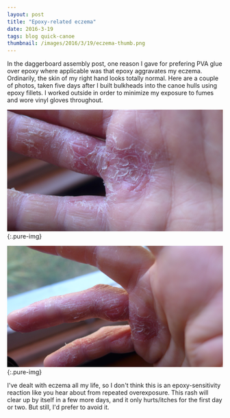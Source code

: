 ```yaml
---
layout: post
title: "Epoxy-related eczema"
date: 2016-3-19
tags: blog quick-canoe
thumbnail: /images/2016/3/19/eczema-thumb.png
---
```


In the daggerboard assembly post, one reason I gave for prefering PVA glue over epoxy where applicable was that epoxy aggravates my eczema. Ordinarily, the skin of my right hand looks totally normal. Here are a couple of photos, taken five days after I built bulkheads into the canoe hulls using epoxy fillets. I worked outside in order to minimize my exposure to fumes and wore vinyl gloves throughout.

![eczema-1](/images/2016/3/19/eczema-1.png){:.pure-img}

![eczema-2](/images/2016/3/19/eczema-2.png){:.pure-img}

I've dealt with eczema all my life, so I don't think this is an epoxy-sensitivity reaction like you hear about from repeated overexposure. This rash will clear up by itself in a few more days, and it only hurts/itches for the first day or two. But still, I'd prefer to avoid it.
